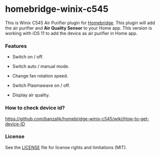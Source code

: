 # homebridge-winix-c545

This is Winix C545 Air Purifier plugin for [Homebridge](https://github.com/nfarina/homebridge). This plugin will add the air purifier and **Air Quality Sensor** to your Home app. This version is working with iOS 11 to add the device as air purifier in Home app.

### Features

* Switch on / off.

* Switch auto / manual mode.

* Change fan rotation speed.

* Switch Plasmawave on / off.

* Display air quality.

  

### How to check device id?

https://github.com/banzalik/homebridge-winix-c545/wiki/How-to-get-device-ID

### License

See the [LICENSE](https://github.com/seikan/homebridge-mi-air-purifier/blob/master/LICENSE.md) file for license rights and limitations (MIT).



